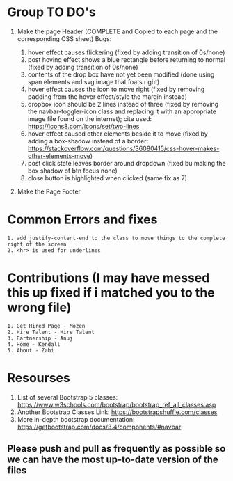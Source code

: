 # Group TO DO's 
1. Make the page Header (COMPLETE and Copied to each page and the corresponding CSS sheet) 
Bugs:
    1. hover effect causes flickering (fixed by adding transition of 0s/none)
    2. post hoving effect shows a blue rectangle before returning to normal (fixed by adding transition of 0s/none)
    3. contents of the drop box have not yet been modified (done using span elements and svg image that foats right)
    4. hover effect causes the icon to move right (fixed by removing padding from the hover effect/style the margin instead)
    5. dropbox icon should be 2 lines instead of three (fixed by removing the navbar-toggler-icon class and replacing it with an appropriate image file found on the internet); cite used: https://icons8.com/icons/set/two-lines
    6. hover effect caused other elements beside it to move (fixed by adding a box-shadow instead of a border: https://stackoverflow.com/questions/36080415/css-hover-makes-other-elements-move)
    7. post click state leaves border around dropdown (fixed bu making the box shadow of btn focus none)
    8. close button is highlighted when clicked (same fix as 7)

2. Make the Page Footer

# Common Errors and fixes 
    1. add justify-content-end to the class to move things to the complete right of the screen
    2. <hr> is used for underlines 
    
# Contributions (I may have messed this up fixed if i matched you to the wrong file)
    1. Get Hired Page - Mozen 
    2. Hire Talent - Hire Talent 
    3. Partnership - Anuj 
    4. Home - Kendall 
    5. About - Zabi

# Resourses 
1. List of several Bootstrap 5 classes: https://www.w3schools.com/bootstrap/bootstrap_ref_all_classes.asp
2. Another Bootstrap Classes Link: https://bootstrapshuffle.com/classes
3. More in-depth bootstrap documentation: https://getbootstrap.com/docs/3.4/components/#navbar

## Please push and pull as frequently as possible so we can have the most up-to-date version of the files
